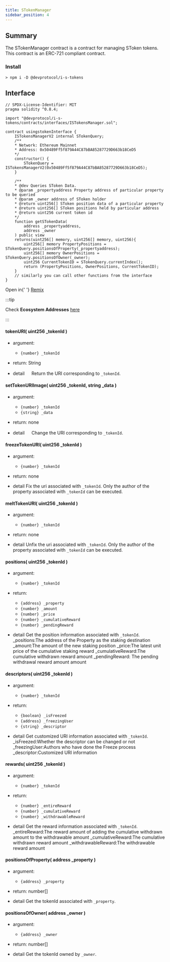 ```yaml
---
title: STokenManager
sidebar_position: 4
---
```


## Summary

The STokenManager contract is a contract for managing SToken tokens.
This contract is an ERC-721 compliant contract.

### Install

```shell
> npm i -D @devprotocol/i-s-tokens
```

## Interface

```solidity
// SPDX-License-Identifier: MIT
pragma solidity ^0.8.4;

import "@devprotocol/i-s-tokens/contracts/interfaces/ISTokensManager.sol";

contract usingstokenInterface {
    ISTokensManagerV2 internal STokenQuery;
    /**
    * Network: Ethereum Mainnet
    * Address: 0x50489Ff5f879A44C87bBA85287729D663b18CeD5
    */
    constructor() {
        STokenQuery = ISTokensManagerV2(0x50489Ff5f879A44C87bBA85287729D663b18CeD5);
    }

    /**
    * @dev Queries SToken Data.
    * @param _propertyaddress Property address of particular property to be queried
    * @param _owner address of SToken holder
    * @return uint256[] SToken position data of a particular property
    * @return uint256[] SToken positions held by particular address
    * @return uint256 current token id
    */
    function getSTokenData(
        address _propertyaddress,
        address _owner
    ) public view
    returns(uint256[] memory, uint256[] memory, uint256){
        uint256[] memory PropertyPositions = STokenQuery.positionsOfProperty(_propertyaddress);
        uint256[] memory OwnerPositions = STokenQuery.positionsOfOwner(_owner);
        uint256 CurrentTokenID = STokenQuery.currentIndex();
        return (PropertyPositions, OwnerPositions, CurrentTokenID);
    }
    // similarly you can call other functions from the interface
}
```

<span>
	Open in{' '}
	<a href="https://remix.ethereum.org/#url=https://github.com/dev-protocol/docs.devprotocol.xyz/embedd/STokenInterfaceV1.sol">
		Remix
	</a>
</span>

:::tip

Check **Ecosystem Addresses** [here](/developers/ecosystem-addresses)

:::

#### tokenURI( uint256 \_tokenId )

- argument:

  - `{number} _tokenId`

- return: String

- detail
  　 Return the URI corresponding to `_tokenId`.

#### setTokenURIImage( uint256 \_tokenId, string \_data )

- argument:

  - `{number} _tokenId`
  - `{string} _data`

- return: none

- detail
  　 Change the URI corresponding to `_tokenId`.

#### freezeTokenURI( uint256 \_tokenId )

- argument:

  - `{number} _tokenId`

- return: none

- detail
  Fix the uri associated with `_tokenId`. Only the author of the property associated with `_tokenId` can be executed.

#### meltTokenURI( uint256 \_tokenId )

- argument:

  - `{number} _tokenId`

- return: none

- detail
  Unfix the uri associated with `_tokenId`. Only the author of the property associated with `_tokenId` can be executed.

#### positions( uint256 \_tokenId )

- argument:

  - `{number} _tokenId`

- return:

  - `{address} _property`
  - `{number} _amount`
  - `{number} _price`
  - `{number} _cumulativeReward`
  - `{number} _pendingReward`

- detail
  Get the position information associated with `_tokenId`.
  \_positions:The address of the Property as the staking destination
  \_amount:The amount of the new staking position
  \_price:The latest unit price of the cumulative staking reward
  \_cumulativeReward:The cumulative withdrawn reward amount
  \_pendingReward: The pending withdrawal reward amount amount

#### descriptors( uint256 \_tokenId )

- argument:

  - `{number} _tokenId`

- return:

  - `{boolean} _isFreezed`
  - `{address} _freezingUser`
  - `{string} _descriptor`

- detail
  Get customized URI information associated with `_tokenId`.
  \_isFreezed:Whether the descriptor can be changed or not
  \_freezingUser:Authors who have done the Freeze process
  \_descriptor:Customized URI information

#### rewards( uint256 \_tokenId )

- argument:

  - `{number} _tokenId`

- return:

  - `{number} _entireReward`
  - `{number} _cumulativeReward`
  - `{number} _withdrawableReward`

- detail
  Get the reward information associated with `_tokenId`.
  \_entireReward:The reward amount of adding the cumulative withdrawn amount
  to the withdrawable amount
  \_cumulativeReward:The cumulative withdrawn reward amount
  \_withdrawableReward:The withdrawable reward amount

#### positionsOfProperty( address \_property )

- argument:

  - `{address} _property`

- return: number[]

- detail
  Get the tokenId associated with `_property`.

#### positionsOfOwner( address \_owner )

- argument:

  - `{address} _owner`

- return: number[]

- detail
  Get the tokenId owned by `_owner`.
